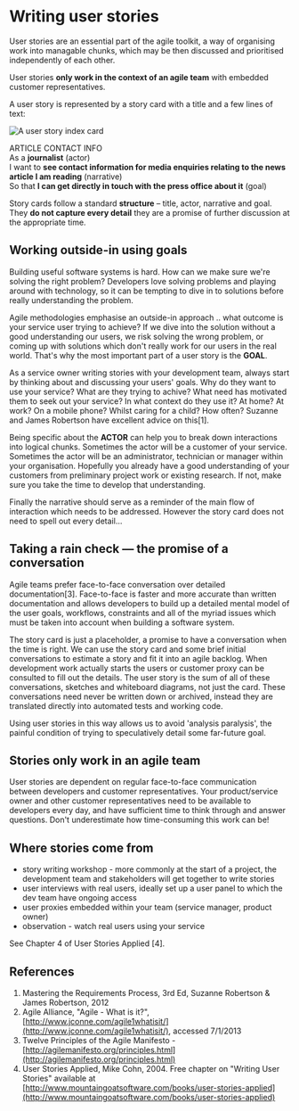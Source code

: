# Writing user stories

User stories are an essential part of the agile toolkit, a way of organising work into managable chunks, which may be then discussed and prioritised independently of each other.

User stories **only work in the context of an agile team** with embedded customer representatives.

A user story is represented by a story card with a title and a few lines of text:

![A user story index card](http://farm9.staticflickr.com/8372/8358344190_f48b88c254_n.jpg)

ARTICLE CONTACT INFO<br />
As a **journalist** (actor)<br/>
I want to **see contact information for media enquiries relating to the news article I am reading** (narrative)<br/>
So that **I can get directly in touch with the press office about it** (goal)

Story cards follow a standard **structure** – title, actor, narrative and goal. They **do not capture every detail** they are a promise of further discussion at the appropriate time.

## Working outside-in using goals

Building useful software systems is hard. How can we make sure we're solving the right problem? Developers love solving problems and playing around with technology, so it can be tempting to dive in to solutions before really understanding the problem. 

Agile methodologies emphasise an outside-in approach .. what outcome is your service user trying to achieve? If we dive into the solution without a good  understanding our users, we risk solving the wrong problem, or coming up with solutions which don't really work for our users in the real world. That's why the most important part of a user story is the **GOAL**. 

As a service owner writing stories with your development team, always start by thinking about and discussing your users' goals. Why do they want to use your service? What are they trying to achive? What need has motivated them to seek out your service? In what context do they use it? At home? At work? On a mobile phone? Whilst caring for a child? How often? Suzanne and James Robertson have excellent advice on this[1]. 

Being specific about the **ACTOR** can help you to break down interactions into logical chunks. Sometimes the actor will be a customer of your service. Sometimes the actor will be an administrator, technician or manager within your organisation. Hopefully you already have a good understanding of your customers from preliminary project work or existing research. If not, make sure you take the time to develop that understanding.

Finally the narrative should serve as a reminder of the main flow of interaction which needs to be addressed. However the story card does not need to spell out every detail…

## Taking a rain check &mdash; the promise of a conversation

Agile teams prefer face-to-face conversation over detailed documentation[3]. Face-to-face is faster and more accurate than written documentation and allows developers to build up a detailed mental model of the user goals, workflows, constraints and all of the myriad issues which must be taken into account when building a software system. 

The story card is just a placeholder, a promise to have a conversation when the time is right. We can use the story card and some brief initial conversations to estimate a story and fit it into an agile backlog. When development work actually starts the users or customer proxy can be consulted to fill out the details. The user story is the sum of all of these conversations, sketches and whiteboard diagrams, not just the card. These conversations need never be written down or archived, instead they are translated directly into automated tests and working code.

Using user stories in this way allows us to avoid 'analysis paralysis', the painful condition of trying to speculatively detail some far-future goal.

## Stories only work in an agile team

User stories are dependent on regular face-to-face communication between developers and customer representatives. Your product/service owner and other customer representatives need to be available to developers every day, and have sufficient time to think through and answer questions. Don't underestimate how time-consuming this work can be!

## Where stories come from

* story writing workshop - more commonly at the start of a project, the development team and stakeholders will get together to write stories
* user interviews with real users, ideally set up a user panel to which the dev team have ongoing access
* user proxies embedded within your team (service manager, product owner)
* observation - watch real users using your service

See Chapter 4 of User Stories Applied [4].

## References

1. Mastering the Requirements Process, 3rd Ed, Suzanne Robertson & James Robertson, 2012
2. Agile Alliance, "Agile - What is it?", [http://www.jconne.com/agile1whatisit/](http://www.jconne.com/agile1whatisit/), accessed 7/1/2013
3. Twelve Principles of the Agile Manifesto - [http://agilemanifesto.org/principles.html](http://agilemanifesto.org/principles.html)
4. User Stories Applied, Mike Cohn, 2004. Free chapter on "Writing User Stories" available at [http://www.mountaingoatsoftware.com/books/user-stories-applied](http://www.mountaingoatsoftware.com/books/user-stories-applied)

